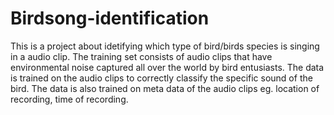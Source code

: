 # Birdsong-identification
This is a project about idetifying which type of bird/birds species is singing in a audio clip.
The training set consists of audio clips that have environmental noise captured all over the world by bird entusiasts. 
The data is trained on the audio clips to correctly classify the specific sound of the bird.
The data is also trained on meta data of the audio clips eg. location of recording, time of recording.
